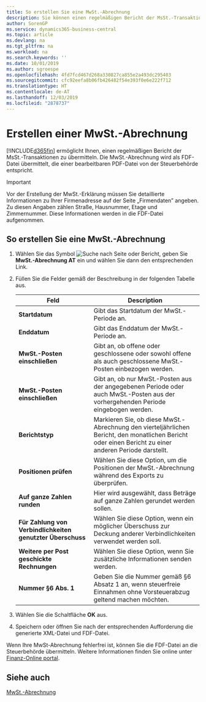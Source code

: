 ```yaml
---
title: So erstellen Sie eine MwSt.-Abrechnung
description: Sie können einen regelmäßigen Bericht der MsSt.-Transaktionen übermitteln. Die MwSt.-Abrechnung wird als FDF-Datei übermittelt, die einer bearbeitbaren PDF-Datei von der Steuerbehörde entspricht.
author: SorenGP
ms.service: dynamics365-business-central
ms.topic: article
ms.devlang: na
ms.tgt_pltfrm: na
ms.workload: na
ms.search.keywords: ''
ms.date: 10/01/2019
ms.author: sgroespe
ms.openlocfilehash: 4fd7fcd467d268a330827ca855e2a493dc295403
ms.sourcegitcommit: cfc92eefa8b06fb426482f54e393f0e6e222f712
ms.translationtype: HT
ms.contentlocale: de-AT
ms.lasthandoff: 12/03/2019
ms.locfileid: "2878737"
---
```

# <a name="create-a-vat-statement"></a>Erstellen einer MwSt.-Abrechnung
[!INCLUDE[d365fin](../../includes/d365fin_md.md)] ermöglicht Ihnen, einen regelmäßigen Bericht der MsSt.-Transaktionen zu übermitteln. Die MwSt.-Abrechnung wird als FDF-Datei übermittelt, die einer bearbeitbaren PDF-Datei von der Steuerbehörde entspricht.  

> [!IMPORTANT]  
>  Vor der Erstellung der MwSt.-Erklärung müssen Sie detaillierte Informationen zu Ihrer Firmenadresse auf der Seite „Firmendaten” angeben. Zu diesen Angaben zählen Straße, Hausnummer, Etage und Zimmernummer. Diese Informationen werden in die FDF-Datei aufgenommen.  

## <a name="to-create-a-vat-statement"></a>So erstellen Sie eine MwSt.-Abrechnung  

1.  Wählen Sie das Symbol ![Suche nach Seite oder Bericht](../../media/ui-search/search_small.png "Suche nach Seiten- oder Berichtssymbolen"), geben Sie **MwSt.-Abrechnung AT** ein und wählen Sie dann den entsprechenden Link.  
2.  Füllen Sie die Felder gemäß der Beschreibung in der folgenden Tabelle aus.  

    |Feld|Description|  
    |---------------------------------|---------------------------------------|  
    |**Startdatum**|Gibt das Startdatum der MwSt.-Periode an.|  
    |**Enddatum**|Gibt das Enddatum der MwSt.-Periode an.|  
    |**MwSt.-Posten einschließen**|Gibt an, ob offene oder geschlossene oder sowohl offene als auch geschlossene MwSt.-Posten einbezogen werden.|  
    |**MwSt.-Posten einschließen**|Gibt an, ob nur MwSt.-Posten aus der angegebenen Periode oder auch MwSt.-Posten aus der vorhergehenden Periode eingebogen werden.|  
    |**Berichtstyp**|Markieren Sie, ob diese MwSt.-Abrechnung den vierteljährlichen Bericht, den monatlichen Bericht oder einen Bericht zu einer anderen Periode darstellt.|  
    |**Positionen prüfen**|Wählen Sie diese Option, um die Positionen der MwSt.-Abrechnung während des Exports zu überprüfen.|  
    |**Auf ganze Zahlen runden**|Hier wird ausgewählt, dass Beträge auf ganze Zahlen gerundet werden sollen.|  
    |**Für Zahlung von Verbindlichkeiten genutzter Überschuss**|Wählen Sie diese Option, wenn ein möglicher Überschuss zur Deckung anderer Verbindlichkeiten verwendet werden soll.|  
    |**Weitere per Post geschickte Rechnungen**|Wählen Sie diese Option, wenn Sie zusätzliche Informationen senden werden.|  
    |**Nummer §6 Abs. 1**|Geben Sie die Nummer gemäß §6 Absatz 1 an, wenn steuerfreie Einnahmen ohne Vorsteuerabzug geltend machen möchten.|  

3.  Wählen Sie die Schaltfläche **OK** aus.  
4.  Speichern oder öffnen Sie nach der entsprechenden Aufforderung die generierte XML-Datei und FDF-Datei.  

Wenn Ihre MwSt-Abrechnung fehlerfrei ist, können Sie die FDF-Datei an die Steuerbehörde übermitteln. Weitere Informationen finden Sie online unter [Finanz-Online portal](https://go.microsoft.com/fwlink/?LinkId=239929).  

## <a name="see-also"></a>Siehe auch  
[MwSt.-Abrechnung](vat-reporting.md)
